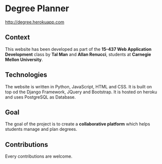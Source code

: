 Degree Planner
==============

http://degree.herokuapp.com 

Context
-------

This website has been developed as part of the **15-437 Web Application Development** class by **Tal Man** and **Allan Renucci**, students at **Carnegie Mellon University**.


Technologies
------------

The website is written in Python, JavaScript, HTML and CSS. It is built on top od the Django Framework, JQuery and Bootstrap.
It is hosted on heroku and uses PostgreSQL as Database.


Goal
----

The goal of the project is to create a **collaborative platform** which helps students manage and plan degrees. 
 

Contributions
-------------

Every contributions are welcome.
